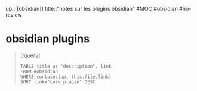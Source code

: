 up::[[obsidian]]
title::"notes sur les plugins obsidian"
#MOC #obsidian #no-review 
# obsidian plugins

> [!query]
> ```dataview
> TABLE title as "description", link
> FROM #obsidian 
> WHERE contains(up, this.file.link)
> SORT link="core plugin" DESC
> ```

